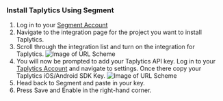 ### Install Taplytics Using Segment
1. Log in to your [Segment Account](https://segment.com?utm_source=partners&utm_medium=Docs&utm_campaign=taplytics.com) 
2. Navigate to the integration page for the project you want to install Taplytics.
3. Scroll through the integration list and turn on the integration for Taplytics.
    ![Image of URL Scheme](http://taplytics.com/assets/docs/install-sdk/segment-integration.png)
4. You will now be prompted to add your Taplytics API key. Log in to your [Taplytics Account](https://taplytics.com/login/) and navigate to settings. Once there copy your Taplytics iOS/Android SDK Key.
    ![Image of URL Scheme](http://taplytics.com/assets/docs/install-sdk/taplytics-sdkkey.png)
5. Head back to Segment and paste in your key. 
6. Press Save and Enable in the right-hand corner. 

